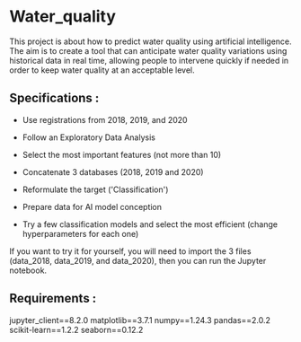 # Water_quality

This project is about how to predict water quality using artificial intelligence.
The aim is to create a tool that can anticipate water quality variations using historical data in real time, allowing people to intervene quickly if needed in order to keep water quality at an acceptable level.


## Specifications :

- Use registrations from 2018, 2019, and 2020

- Follow an Exploratory Data Analysis

- Select the most important features (not more than 10)

- Concatenate 3 databases (2018, 2019 and 2020)

- Reformulate the target ('Classification')

- Prepare data for AI model conception

- Try a few classification models and select the most efficient (change hyperparameters for each one)


If you want to try it for yourself, you will need to import the 3 files (data_2018, data_2019, and data_2020), then you can run the Jupyter notebook.
	
	
## Requirements :

jupyter_client==8.2.0
matplotlib==3.7.1
numpy==1.24.3
pandas==2.0.2
scikit-learn==1.2.2
seaborn==0.12.2
